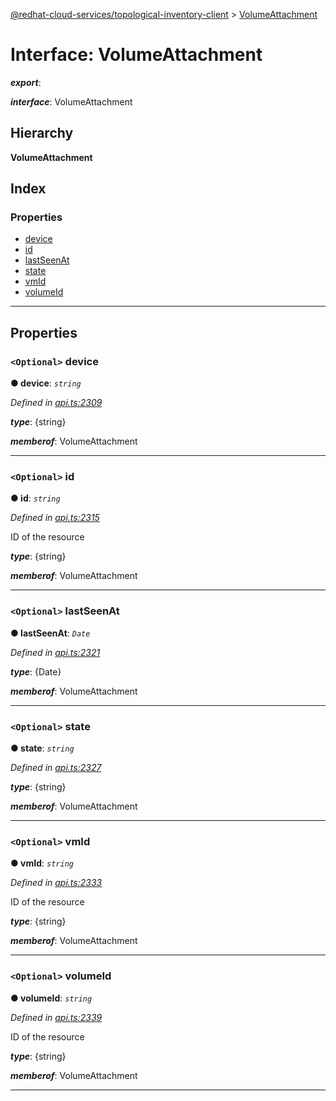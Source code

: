 [@redhat-cloud-services/topological-inventory-client](../README.md) > [VolumeAttachment](../interfaces/volumeattachment.md)

# Interface: VolumeAttachment

*__export__*: 

*__interface__*: VolumeAttachment

## Hierarchy

**VolumeAttachment**

## Index

### Properties

* [device](volumeattachment.md#device)
* [id](volumeattachment.md#id)
* [lastSeenAt](volumeattachment.md#lastseenat)
* [state](volumeattachment.md#state)
* [vmId](volumeattachment.md#vmid)
* [volumeId](volumeattachment.md#volumeid)

---

## Properties

<a id="device"></a>

### `<Optional>` device

**● device**: *`string`*

*Defined in [api.ts:2309](https://github.com/RedHatInsights/javascript-clients/blob/master/packages/topological-inventory/api.ts#L2309)*

*__type__*: {string}

*__memberof__*: VolumeAttachment

___
<a id="id"></a>

### `<Optional>` id

**● id**: *`string`*

*Defined in [api.ts:2315](https://github.com/RedHatInsights/javascript-clients/blob/master/packages/topological-inventory/api.ts#L2315)*

ID of the resource

*__type__*: {string}

*__memberof__*: VolumeAttachment

___
<a id="lastseenat"></a>

### `<Optional>` lastSeenAt

**● lastSeenAt**: *`Date`*

*Defined in [api.ts:2321](https://github.com/RedHatInsights/javascript-clients/blob/master/packages/topological-inventory/api.ts#L2321)*

*__type__*: {Date}

*__memberof__*: VolumeAttachment

___
<a id="state"></a>

### `<Optional>` state

**● state**: *`string`*

*Defined in [api.ts:2327](https://github.com/RedHatInsights/javascript-clients/blob/master/packages/topological-inventory/api.ts#L2327)*

*__type__*: {string}

*__memberof__*: VolumeAttachment

___
<a id="vmid"></a>

### `<Optional>` vmId

**● vmId**: *`string`*

*Defined in [api.ts:2333](https://github.com/RedHatInsights/javascript-clients/blob/master/packages/topological-inventory/api.ts#L2333)*

ID of the resource

*__type__*: {string}

*__memberof__*: VolumeAttachment

___
<a id="volumeid"></a>

### `<Optional>` volumeId

**● volumeId**: *`string`*

*Defined in [api.ts:2339](https://github.com/RedHatInsights/javascript-clients/blob/master/packages/topological-inventory/api.ts#L2339)*

ID of the resource

*__type__*: {string}

*__memberof__*: VolumeAttachment

___


